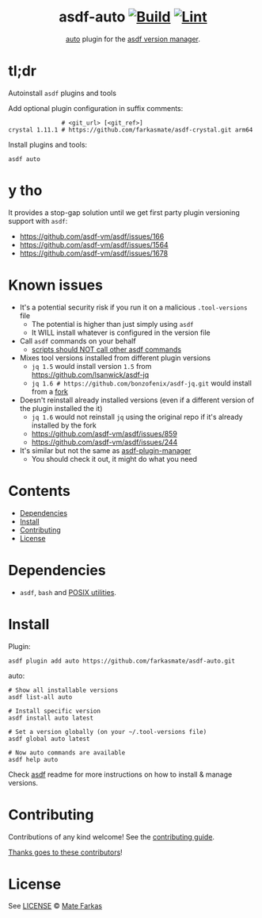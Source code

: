 <div align="center">

# asdf-auto [![Build](https://github.com/farkasmate/asdf-auto/actions/workflows/build.yml/badge.svg)](https://github.com/farkasmate/asdf-auto/actions/workflows/build.yml) [![Lint](https://github.com/farkasmate/asdf-auto/actions/workflows/lint.yml/badge.svg)](https://github.com/farkasmate/asdf-auto/actions/workflows/lint.yml)

[auto](https://github.com/farkasmate/asdf-auto) plugin for the [asdf version manager](https://asdf-vm.com).

</div>

# tl;dr

Autoinstall `asdf` plugins and tools

Add optional plugin configuration in suffix comments:

```text
               # <git_url> [<git_ref>]
crystal 1.11.1 # https://github.com/farkasmate/asdf-crystal.git arm64
```

Install plugins and tools:

```shell
asdf auto
```

# y tho

It provides a stop-gap solution until we get first party plugin versioning support with `asdf`:

- <https://github.com/asdf-vm/asdf/issues/166>
- <https://github.com/asdf-vm/asdf/issues/1564>
- <https://github.com/asdf-vm/asdf/issues/1678>

# Known issues

- It's a potential security risk if you run it on a malicious `.tool-versions` file
  - The potential is higher than just simply using `asdf`
  - It WILL install whatever is configured in the version file
- Call `asdf` commands on your behalf
  - [scripts should NOT call other asdf commands](https://asdf-vm.com/plugins/create.html#golden-rules-for-plugin-scripts)
- Mixes tool versions installed from different plugin versions
  - `jq 1.5` would install version `1.5` from <https://github.com/lsanwick/asdf-jq>
  - `jq 1.6 # https://github.com/bonzofenix/asdf-jq.git` would install from a [fork](https://github.com/bonzofenix/asdf-jq)
- Doesn't reinstall already installed versions (even if a different version of the plugin installed the it)
  - `jq 1.6` would not reinstall `jq` using the original repo if it's already installed by the fork
  - <https://github.com/asdf-vm/asdf/issues/859>
  - <https://github.com/asdf-vm/asdf/issues/244>
- It's similar but not the same as [asdf-plugin-manager](https://github.com/asdf-community/asdf-plugin-manager/tree/main)
  - You should check it out, it might do what you need

# Contents

- [Dependencies](#dependencies)
- [Install](#install)
- [Contributing](#contributing)
- [License](#license)

# Dependencies

- `asdf`, `bash` and [POSIX utilities](https://pubs.opengroup.org/onlinepubs/9699919799/idx/utilities.html).

# Install

Plugin:

```shell
asdf plugin add auto https://github.com/farkasmate/asdf-auto.git
```

auto:

```shell
# Show all installable versions
asdf list-all auto

# Install specific version
asdf install auto latest

# Set a version globally (on your ~/.tool-versions file)
asdf global auto latest

# Now auto commands are available
asdf help auto
```

Check [asdf](https://github.com/asdf-vm/asdf) readme for more instructions on how to
install & manage versions.

# Contributing

Contributions of any kind welcome! See the [contributing guide](contributing.md).

[Thanks goes to these contributors](https://github.com/farkasmate/asdf-auto/graphs/contributors)!

# License

See [LICENSE](LICENSE) © [Mate Farkas](https://github.com/farkasmate/)

